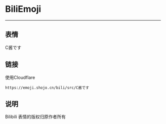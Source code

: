 # BiliEmoji
---
## 表情
C酱です
## 链接
使用Cloudflare
```
https://emoji.shojo.cn/bili/src/C酱です
```
## 说明
Bilibili 表情的版权归原作者所有
